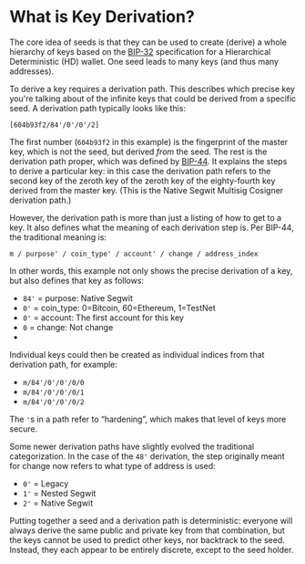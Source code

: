 # What is Key Derivation?

The core idea of seeds is that they can be used to create (derive) a whole hierarchy of keys based on the [BIP-32](https://github.com/bitcoin/bips/blob/master/bip-0032.mediawiki) specification for a Hierarchical Deterministic (HD) wallet. One seed leads to many keys (and thus many addresses).

To derive a key requires a derivation path. This describes which precise key you're talking about of the infinite keys that could be derived from a specific seed. A derivation path typically looks like this:

```
[604b93f2/84'/0'/0'/2]
```

The first number (`604b93f2` in this example) is the fingerprint of the master key, which is not the seed, but derived *from* the seed. The rest is the derivation path proper, which was defined by [BIP-44](https://github.com/bitcoin/bips/blob/master/bip-0044.mediawiki). It explains the steps to derive a particular key: in this case the derivation path refers to the second key of the zeroth key of the zeroth key of the eighty-fourth key derived from the master key. (This is the Native Segwit Multisig Cosigner derivation path.)

However, the derivation path is more than just a listing of how to get to a key. It also defines what the meaning of each derivation step is. Per BIP-44, the traditional meaning is:

```
m / purpose' / coin_type' / account' / change / address_index
```

In other words, this example not only shows the precise derivation of a key, but also defines that key as follows:

* `84'` = purpose: Native Segwit
* `0'` = coin_type: 0=Bitcoin, 60=Ethereum, 1=TestNet
* `0'` = account: The first account for this key
* `0` = change: Not change
* 
Individual keys could then be created as individual indices from that derivation path, for example:

* `m/84'/0'/0'/0/0`
* `m/84'/0'/0'/0/1`
* `m/84'/0'/0'/0/2`

The `'`s in a path refer to “hardening”, which makes that level of keys more secure.

Some newer derivation paths have slightly evolved the traditional categorization. In the case of the `48'` derivation, the step originally meant for change now refers to what type of address is used:

* `0'` = Legacy
* `1'` = Nested Segwit
* `2'` = Native Segwit

Putting together a seed and a derivation path is deterministic: everyone will always derive the same public and private key from that combination, but the keys cannot be used to predict other keys, nor backtrack to the seed. Instead, they each appear to be entirely discrete, except to the seed holder.
